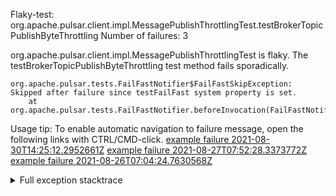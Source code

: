         
Flaky-test: org.apache.pulsar.client.impl.MessagePublishThrottlingTest.testBrokerTopicPublishByteThrottling
Number of failures: 3

org.apache.pulsar.client.impl.MessagePublishThrottlingTest is flaky. The testBrokerTopicPublishByteThrottling test method fails sporadically.

```
org.apache.pulsar.tests.FailFastNotifier$FailFastSkipException: Skipped after failure since testFailFast system property is set.
	at org.apache.pulsar.tests.FailFastNotifier.beforeInvocation(FailFastNotifier.java:88)

```

Usage tip: To enable automatic navigation to failure message, open the following links with CTRL/CMD-click.
[example failure 2021-08-30T14:25:12.2952661Z](https://github.com/apache/pulsar/runs/3462661639?check_suite_focus=true#step:9:1275)
[example failure 2021-08-27T07:52:28.3373772Z](https://github.com/apache/pulsar/runs/3440855061?check_suite_focus=true#step:9:1272)
[example failure 2021-08-26T07:04:24.7630568Z](https://github.com/apache/pulsar/runs/3429892062?check_suite_focus=true#step:9:1232)


<details>
<summary>Full exception stacktrace</summary>
<code><pre>
org.apache.pulsar.tests.FailFastNotifier$FailFastSkipException: Skipped after failure since testFailFast system property is set.
	at org.apache.pulsar.tests.FailFastNotifier.beforeInvocation(FailFastNotifier.java:88)

</pre></code>
</details>

